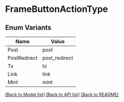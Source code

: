 # FrameButtonActionType

## Enum Variants

| Name | Value |
|---- | -----|
| Post | post |
| PostRedirect | post_redirect |
| Tx | tx |
| Link | link |
| Mint | mint |


[[Back to Model list]](../README.md#documentation-for-models) [[Back to API list]](../README.md#documentation-for-api-endpoints) [[Back to README]](../README.md)


